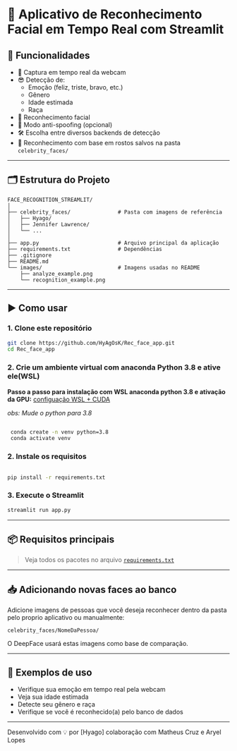# 🧠 Aplicativo de Reconhecimento Facial em Tempo Real com Streamlit

## 🧾 Funcionalidades

- 📸 Captura em tempo real da webcam
- 😎 Detecção de:
  - Emoção (feliz, triste, bravo, etc.)
  - Gênero
  - Idade estimada
  - Raça
- 🧠 Reconhecimento facial
- 🔐 Modo anti-spoofing (opcional)
- 🛠️ Escolha entre diversos backends de detecção
- 📁 Reconhecimento com base em rostos salvos na pasta `celebrity_faces/`

---

## 🗂️ Estrutura do Projeto


```
FACE_RECOGNITION_STREAMLIT/
│
├── celebrity_faces/               # Pasta com imagens de referência
│   ├── Hyago/
│   ├── Jennifer Lawrence/
│   └── ...
│
├── app.py                         # Arquivo principal da aplicação
├── requirements.txt               # Dependências
├── .gitignore
├── README.md
└── images/                        # Imagens usadas no README
    ├── analyze_example.png
    └── recognition_example.png
```

---

## ▶️ Como usar

### 1. Clone este repositório

```bash
git clone https://github.com/HyAgOsK/Rec_face_app.git
cd Rec_face_app
```

### 2. Crie um ambiente virtual com anaconda Python 3.8 e ative ele(WSL)

**Passo a passo para instalação com WSL anaconda python 3.8 e ativação da GPU:**
[configuação WSL + CUDA](https://www.youtube.com/watch?v=OHCPGvf06EA)

*obs: Mude o python para 3.8*

```bash

 conda create -n venv python=3.8
 conda activate venv

```


### 2. Instale os requisitos

```bash

pip install -r requirements.txt

```

### 3. Execute o Streamlit

```bash
streamlit run app.py
```

---

## 📦 Requisitos principais

> Veja todos os pacotes no arquivo [`requirements.txt`](./requirements.txt)

---

## 📥 Adicionando novas faces ao banco

Adicione imagens de pessoas que você deseja reconhecer dentro da pasta pelo proprio aplicativo ou manualmente:

```
celebrity_faces/NomeDaPessoa/
```

O DeepFace usará estas imagens como base de comparação.

---

## 🧪 Exemplos de uso

- Verifique sua emoção em tempo real pela webcam
- Veja sua idade estimada
- Detecte seu gênero e raça
- Verifique se você é reconhecido(a) pelo banco de dados

---

Desenvolvido com 💡 por [Hyago] colaboração com Matheus Cruz e Aryel Lopes